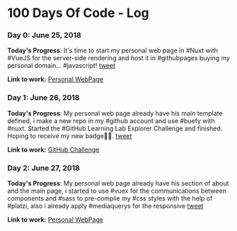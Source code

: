# 100 Days Of Code - Log

<!-- ### Day 0: February 30, 2016 (Example 1)
##### (delete me or comment me out)

**Today's Progress**: Fixed CSS, worked on canvas functionality for the app.

**Thoughts:** I really struggled with CSS, but, overall, I feel like I am slowly getting better at it. Canvas is still new for me, but I managed to figure out some basic functionality.

**Link to work:** [Calculator App](http://www.example.com)
-->

### Day 0: June 25, 2018

**Today's Progress**: It's time to start my personal web page in #Nuxt with #VueJS for the server-side rendering and host it in #githubpages buying my personal domain... #javascript!
[tweet](https://twitter.com/cgonzalezp91/status/1011282205610520576)

**Link to work:** [Personal WebPage](https://github.com/cgonzalezp91/cgonzalezp91.git)

### Day 1: June 26, 2018

**Today's Progress**: My personal web page already have his main template defined, i make a new repo in my #github account and use #buefy with #nuxt. 
Started the #GitHub Learning Lab Explorer Challenge and finished. Hoping to receive my new badge🙏🏼. 
[tweet](https://twitter.com/cgonzalezp91/status/1011667335156060165)

**Link to work:** [GitHub Challenge](https://github.community/t5/GitHub-Learning-Lab-Explorer/Carlos-Learning-Challenge/cns-p/9207)

### Day 2: June 27, 2018

**Today's Progress**: My personal web page already have his section of about and the main page, i started to use #vuex for the communications between components and #sass to pre-complie my #css styles with the help of #platzi, also i already apply #mediaquerys for the responsive
[tweet](https://twitter.com/cgonzalezp91/status/1012103964240773126)

**Link to work:** [Personal WebPage](https://github.com/cgonzalezp91/cgonzalezp91.git)
